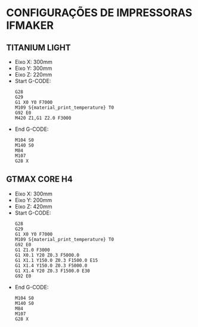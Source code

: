 # CONFIGURAÇÕES DE IMPRESSORAS IFMAKER

## TITANIUM LIGHT
 - Eixo X: 300mm
 - Eixo Y: 300mm
 - Eixo Z: 220mm
 - Start G-CODE: 
	```
	G28 
	G29
	G1 X0 Y0 F7000
	M109 S{material_print_temperature} T0
	G92 E0
	M420 Z1,G1 Z2.0 F3000
	```
 - End G-CODE:
 	```
 	M104 S0
	M140 S0
	M84
	M107
	G28 X
	```
	
	

## GTMAX CORE H4
 - Eixo X: 300mm
 - Eixo Y: 200mm
 - Eixo Z: 420mm
 - Start G-CODE: 
	```
	G28
	G29
	G1 X0 Y0 F7000
	M109 S{material_print_temperature} T0
	G92 E0
	G1 Z1.0 F3000
	G1 X0.1 Y20 Z0.3 F5000.0
	G1 X1.1 Y150.0 Z0.3 F1500.0 E15
	G1 X1.4 Y150.0 Z0.3 F5000.0
	G1 X1.4 Y20 Z0.3 F1500.0 E30
	G92 E0
	```
 - End G-CODE:
 	```
 	M104 S0
	M140 S0
	M84
	M107
	G28 X
	```
	
	
